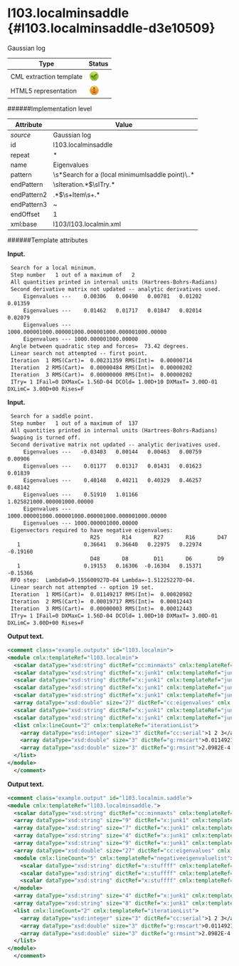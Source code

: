 # l103.localminsaddle {#l103.localminsaddle-d3e10509}

Gaussian log

| Type                                                                                                                                                | Status                                                                                                                                              |
|----|----|
| CML extraction template                                                                                                                             | ![](/imgs/Total.png)                                                                                                                                |
| HTML5 representation                                                                                                                                | ![](/imgs/Partial.png)                                                                                                                              |

######Implementation level

| Attribute                                                                                                                                           | Value                                                                                                                                               |
|----|----|
| *source*                                                                                                                                            | Gaussian log                                                                                                                                        |
| id                                                                                                                                                  | l103.localminsaddle                                                                                                                                 |
| repeat                                                                                                                                              | \*                                                                                                                                                  |
| name                                                                                                                                                | Eigenvalues                                                                                                                                         |
| pattern                                                                                                                                             | \\s\*Search for a (local minimumIsaddle point)\\..\*                                                                                                |
| endPattern                                                                                                                                          | \\sIteration.\*\$\\sITry.\*                                                                                                                         |
| endPattern2                                                                                                                                         | .\*\$\\s+Item\\s+.\*                                                                                                                                |
| endPattern3                                                                                                                                         | \~                                                                                                                                                  |
| endOffset                                                                                                                                           | 1                                                                                                                                                   |
| xml:base                                                                                                                                            | l103/l103.localmin.xml                                                                                                                              |

######Template attributes

**Input.**

     Search for a local minimum.
     Step number   1 out of a maximum of   2
     All quantities printed in internal units (Hartrees-Bohrs-Radians)
     Second derivative matrix not updated -- analytic derivatives used.
         Eigenvalues ---    0.00306   0.00490   0.00781   0.01202   0.01359
         Eigenvalues ---    0.01462   0.01717   0.01847   0.02014   0.02079
         Eigenvalues --- 1000.000001000.000001000.000001000.000001000.00000
         Eigenvalues --- 1000.000001000.00000
     Angle between quadratic step and forces=  73.42 degrees.
     Linear search not attempted -- first point.
     Iteration  1 RMS(Cart)=  0.00231359 RMS(Int)=  0.00000714
     Iteration  2 RMS(Cart)=  0.00000484 RMS(Int)=  0.00000202
     Iteration  3 RMS(Cart)=  0.00000000 RMS(Int)=  0.00000202
     ITry= 1 IFail=0 DXMaxC= 1.56D-04 DCOld= 1.00D+10 DXMaxT= 3.00D-01 DXLimC= 3.00D+00 Rises=F
      

**Input.**

     Search for a saddle point.
     Step number   1 out of a maximum of  137
     All quantities printed in internal units (Hartrees-Bohrs-Radians)
     Swaping is turned off.
     Second derivative matrix not updated -- analytic derivatives used.
         Eigenvalues ---   -0.03403   0.00144   0.00463   0.00759   0.00906
         Eigenvalues ---    0.01177   0.01317   0.01431   0.01623   0.01839
         Eigenvalues ---    0.40148   0.40211   0.40329   0.46257   0.48142
         Eigenvalues ---    0.51910   1.01166   1.025821000.000001000.00000
         Eigenvalues --- 1000.000001000.000001000.000001000.000001000.00000
         Eigenvalues --- 1000.000001000.00000
     Eigenvectors required to have negative eigenvalues:
                              R25       R14       R27       R16       D47
       1                    0.36641   0.36640   0.22975   0.22974  -0.19160
                              D48       D8        D11       D6        D9
       1                    0.19153   0.16306  -0.16304   0.15371  -0.15366
     RFO step:  Lambda0=9.155600927D-04 Lambda=-1.51225227D-04.
     Linear search not attempted -- option 19 set.
     Iteration  1 RMS(Cart)=  0.01149217 RMS(Int)=  0.00020982
     Iteration  2 RMS(Cart)=  0.00019717 RMS(Int)=  0.00012443
     Iteration  3 RMS(Cart)=  0.00000003 RMS(Int)=  0.00012443
     ITry= 1 IFail=0 DXMaxC= 1.56D-04 DCOld= 1.00D+10 DXMaxT= 3.00D-01 DXLimC= 3.00D+00 Rises=F
      

**Output text.**

```xml
<comment class="example.outputx" id="l103.localmin">
<module cmlx:templateRef="l103.localmin">
  <scalar dataType="xsd:string" dictRef="cc:minmaxts" cmlx:templateRef="r">saddle point</scalar>
  <scalar dataType="xsd:string" dictRef="x:junk1" cmlx:templateRef="junk">Step number 1 out of a maximum of 137</scalar>
  <scalar dataType="xsd:string" dictRef="x:junk1" cmlx:templateRef="junk">All quantities printed in internal units (Hartrees-Bohrs-Radians)</scalar>
  <scalar dataType="xsd:string" dictRef="x:junk1" cmlx:templateRef="junk">Swaping is turned off.</scalar>
  <scalar dataType="xsd:string" dictRef="x:junk1" cmlx:templateRef="junk">Second derivative matrix not updated -- analytic derivatives used.</scalar>
  <array dataType="xsd:double" size="27" dictRef="cc:eigenvalues" cmlx:templateRef="eigenvaluelist">-0.03403 0.00144 0.00463 0.00759 0.00906 0.01177 0.01317 0.01431 0.01623 0.01839 0.40148 0.40211 0.40329 0.46257 0.48142 0.5191 1.01166 1.02582 1000.0 1000.0 1000.0 1000.0 1000.0 1000.0 1000.0 1000.0 1000.0</array>
  <scalar dataType="xsd:string" dictRef="x:junk1" cmlx:templateRef="junk">RFO step: Lambda0=9.155600927D-04 Lambda=-1.51225227D-04.</scalar>
  <scalar dataType="xsd:string" dictRef="x:junk1" cmlx:templateRef="junk">Linear search not attempted -- option 19 set.</scalar>
  <list cmlx:lineCount="2" cmlx:templateRef="iterationList">
    <array dataType="xsd:integer" size="3" dictRef="cc:serial">1 2 3</array>
    <array dataType="xsd:double" size="3" dictRef="g:rmscart">0.01149217 1.9717E-4 3.0E-8</array>
    <array dataType="xsd:double" size="3" dictRef="g:rmsint">2.0982E-4 1.2443E-4 1.2443E-4</array>
  </list>
</module>
  </comment>
```

**Output text.**

```xml
<comment class="example.output" id="l103.localmin.saddle">
<module cmlx:templateRef="l103.localminsaddle.">
  <scalar dataType="xsd:string" dictRef="cc:minmaxts" cmlx:templateRef="r">saddle point</scalar>
  <array dataType="xsd:string" size="9" dictRef="x:junk1" cmlx:templateRef="junk">Step number 1 out of a maximum of 137</array>
  <array dataType="xsd:string" size="7" dictRef="x:junk1" cmlx:templateRef="junk">All quantities printed in internal units (Hartrees-Bohrs-Radians)</array>
  <array dataType="xsd:string" size="4" dictRef="x:junk1" cmlx:templateRef="junk">Swaping is turned off.</array>
  <array dataType="xsd:string" size="9" dictRef="x:junk1" cmlx:templateRef="junk">Second derivative matrix not updated -- analytic derivatives used.</array>
  <array dataType="xsd:double" size="27" dictRef="cc:eigenvalues" cmlx:templateRef="eigenvaluelist">-0.03403 0.00144 0.00463 0.00759 0.00906 0.01177 0.01317 0.01431 0.01623 0.01839 0.40148 0.40211 0.40329 0.46257 0.48142 0.5191 1.01166 1.02582 1000.0 1000.0 1000.0 1000.0 1000.0 1000.0 1000.0 1000.0 1000.0</array>
  <module cmlx:lineCount="5" cmlx:templateRef="negativeeigenvaluelist">
    <scalar dataType="xsd:string" dictRef="x:stuffff" cmlx:templateRef="grot">R25 R14 R27 R16 D47</scalar>
    <scalar dataType="xsd:string" dictRef="x:stuffff" cmlx:templateRef="grot">1 0.36641 0.36640 0.22975 0.22974 -0.19160</scalar>
    <scalar dataType="xsd:string" dictRef="x:stuffff" cmlx:templateRef="grot">D48 D8 D11 D6 D9</scalar> 1 0.19153 0.16306 -0.16304 0.15371 -0.15366 
  </module>
  <array dataType="xsd:string" size="4" dictRef="x:junk1" cmlx:templateRef="junk">RFO step: Lambda0=9.155600927D-04 Lambda=-1.51225227D-04.</array>
  <array dataType="xsd:string" size="8" dictRef="x:junk1" cmlx:templateRef="junk">Linear search not attempted -- option 19 set.</array>
  <list cmlx:lineCount="2" cmlx:templateRef="iterationList">
    <array dataType="xsd:integer" size="3" dictRef="cc:serial">1 2 3</array>
    <array dataType="xsd:double" size="3" dictRef="g:rmscart">0.01149217 1.9717E-4 3.0E-8</array>
    <array dataType="xsd:double" size="3" dictRef="g:rmsint">2.0982E-4 1.2443E-4 1.2443E-4</array>
  </list>
</module>
  </comment>
```
